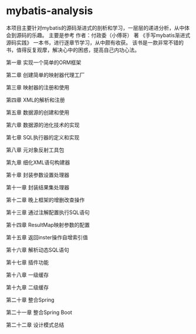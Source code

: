 # mybatis-analysis
 本项目主要针对mybatis的源码渐进式的剖析和学习，一层层的递进分析，从中体会到源码的乐趣。 主要是参考 作者：付政委（小傅哥） 著 《手写mybatis渐进式源码实践》 一本书，进行逐章节学习，从中颇有收获。
 该书是一款非常不错的书，值得反复观摩，解决心中的困惑，提高自己内功心法。

第一章
实现一个简单的ORM框架

第二章
创建简单的映射器代理工厂

第三章
映射器的注册和使用

第四章
XML的解析和注册

第五章
数据源的创建和使用

第六章
数据源的池化技术的实现

第七章
SQL执行器的定义和实现

第八章
元对象反射工具包

第九章
细化XML语句构建器

第十章
封装参数设置处理器

第十一章
封装结果集处理器

第十二章
晚上框架的增删改查操作

第十三章
通过注解配置执行SQL语句

第十四章
ResultMap映射参数的配置

第十五章
返回inster操作自增索引值

第十六章
解析动态SQL语句

第十七章
插件功能

第十八章
一级缓存

第十九章
二级缓存

第二十章
整合Spring

第二十一章
整合Spring Boot

第二十二章
设计模式总结
